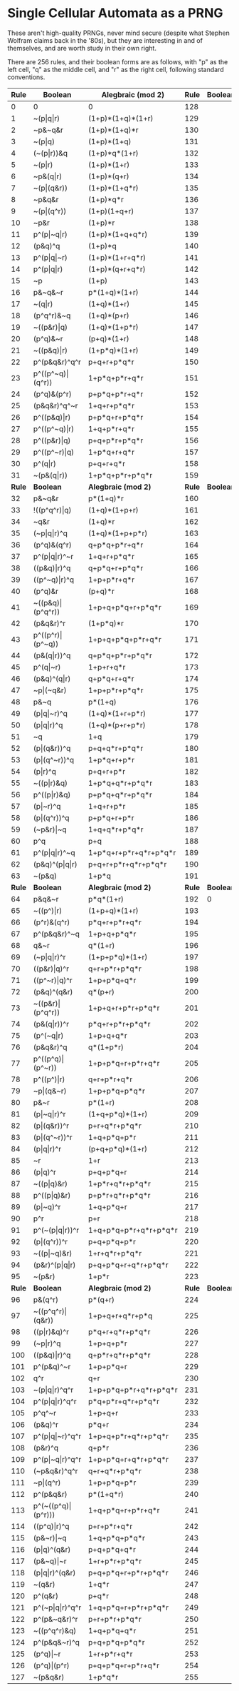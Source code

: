 # Single Cellular Automata as a PRNG
These aren't high-quality PRNGs, never mind secure (despite what Stephen
Wolfram claims back in the '80s), but they are interesting in and of
themselves, and are worth study in their own right.

There are 256 rules, and their boolean forms are as follows, with "p" as the
left cell, "q" as the middle cell, and "r" as the right cell, following
standard conventions.

| Rule     | Boolean             | Alegbraic (mod 2)          | Rule     | Boolean                | Alegbraic (mod 2)         |
|----------|---------------------|----------------------------|----------|------------------------|---------------------------|
| 0        | 0                   | 0                          | 128      |                        | p\*q\*r                   |
| 1        | ~(p\|q\|r)          | (1+p)\*(1+q)\*(1+r)        | 129      |                        | 1+p+q+p\*q+r+p\*r+q\*r    |
| 2        | ~p&~q&r             | (1+p)\*(1+q)\*r            | 130      |                        | (1+p+q)\*r                |
| 3        | ~(p\|q)             | (1+p)\*(1+q)               | 131      |                        | 1+p+q+p\*q+p\*q\*r        |
| 4        | (~(p\|r))&q         | (1+p)\*q\*(1+r)            | 132      |                        | q\*(1+p+r)                |
| 5        | ~(p\|r)             | (1+p)\*(1+r)               | 133      |                        | 1+p+r+p\*r+p\*q\*r        |
| 6        | ~p&(q\|r)           | (1+p)\*(q+r)               | 134      |                        | q+p\*q+r+p\*r+p\*q\*r     |
| 7        | ~(p\|(q&r))         | (1+p)\*(1+q\*r)            | 135      |                        | 1+p+q\*r                  |
| 8        | ~p&q&r              | (1+p)\*q\*r                | 136      |                        | q\*r                      |
| 9        | ~(p\|(q^r))         | (1+p)(1+q+r)               | 137      |                        | 1+p+q+p\*q+r+p\*r+p\*q\*r |
| 10       | ~p&r                | (1+p)\*r                   | 138      |                        | (1+p+p\*q)\*r             |
| 11       | p^(p\|~q\|r)        | (1+p)\*(1+q+q\*r)          | 139      |                        | 1+p+q+p\*q+q\*r           |
| 12       | (p&q)^q             | (1+p)\*q                   | 140      |                        | q\*(1+p+p\*r)             |
| 13       | p^(p\|q\|~r)        | (1+p)\*(1+r+q\*r)          | 141      |                        | 1+p+r+p\*r+q\*r           |
| 14       | p^(p\|q\|r)         | (1+p)\*(q+r+q\*r)          | 142      |                        | q+p\*q+r+p\*r+q\*r        |
| 15       | ~p                  | (1+p)                      | 143      |                        | 1+p+p\*q\*r               |
| 16       | p&~q&~r             | p\*(1+q)\*(1+r)            | 144      |                        | p\*(1+q+r)                |
| 17       | ~(q\|r)             | (1+q)\*(1+r)               | 145      |                        | 1+q+r+q\*r+p\*q\*r        |
| 18       | (p^q^r)&~q          | (1+q)\*(p+r)               | 146      |                        | p+p\*qr+q\*r+p\*q\*r      |
| 19       | ~((p&r)\|q)         | (1+q)\*(1+p\*r)            | 147      |                        | 1+q+p\*r                  |
| 20       | (p^q)&~r            | (p+q)\*(1+r)               | 148      |                        | p+q+p\*r+q\*r+p\*q\*r     |
| 21       | ~((p&q)\|r)         | (1+p\*q)\*(1+r)            | 149      |                        | 1+p\*q+r                  |
| 22       | p^(p&q&r)^q^r       | p+q+r+p\*q\*r              | 150      |                        | p+q+r                     |
| 23       | p^((p^~q)\|(q^r))   | 1+p\*q+p\*r+q\*r           | 151      |                        | 1+p\*q+p\*r+q\*r+p\*q\*r  |
| 24       | (p^q)&(p^r)         | p+p\*q+p\*r+q\*r           | 152      |                        | p+p\*q+p\*r+q\*r+p\*q\*r  |
| 25       | (p&q&r)^q^~r        | 1+q+r+p\*q\*r              | 153      |                        | 1+q+r                     |
| 26       | p^((p&q)\|r)        | p+p\*q+r+p\*q\*r           | 154      |                        | p+p\*q+r                  |
| 27       | p^((p^~q)\|r)       | 1+q+p\*r+q\*r              | 155      |                        | 1+q+p\*r+q\*r+p\*q\*r     |
| 28       | p^((p&r)\|q)        | p+q+p\*r+p\*q\*r           | 156      |                        | p+q+p\*r                  |
| 29       | p^((p^~r)\|q)       | 1+p\*q+r+q\*r              | 157      |                        | 1+p\*q+r+q\*r+p\*q\*r     |
| 30       | p^(q\|r)            | p+q+r+q\*r                 | 158      |                        | p+q+r+q\*r+p\*q\*r        |
| 31       | ~(p&(q\|r))         | 1+p\*q+p\*r+p\*q\*r        | 159      |                        | 1+p\*q+p\*r               |
| **Rule** | **Boolean**         | **Alegbraic (mod 2)**      | **Rule** | **Boolean**            | **Alegbraic (mod 2)**     |
| 32       | p&~q&r              | p\*(1+q)\*r                | 160      |                        | p\*r                      |
| 33       | !((p^q^r)\|q)       | (1+q)\*(1+p+r)             | 161      |                        |                           |
| 34       | ~q&r                | (1+q)\*r                   | 162      |                        |                           |
| 35       | (~p\|q\|r)^q        | (1+q)\*(1+p+p\*r)          | 163      |                        |                           |
| 36       | (p^q)&(q^r)         | q+p\*q+p\*r+q\*r           | 164      |                        |                           |
| 37       | p^(p\|q\|r)^~r      | 1+q+r+p\*q\*r              | 165      |                        |                           |
| 38       | ((p&q)\|r)^q        | q+p\*q+r+p\*q\*r           | 166      |                        |                           |
| 39       | ((p^~q)\|r)^q       | 1+p+p\*r+q\*r              | 167      |                        |                           |
| 40       | (p^q)&r             | (p+q)\*r                   | 168      |                        |                           |
| 41       | ~((p&q)\|(p^q^r))   | 1+p+q+p\*q+r+p\*q\*r       | 169      |                        |                           |
| 42       | (p&q&r)^r           | (1+p\*q)\*r                | 170      |                        |                           |
| 43       | p^((p^r)\|(p^~q))   | 1+p+q+p\*q+p\*r+q\*r       | 171      |                        |                           |
| 44       | (p&(q\|r))^q        | q+p\*q+p\*r+p\*q\*r        | 172      |                        |                           |
| 45       | p^(q\|~r)           | 1+p+r+q\*r                 | 173      |                        |                           |
| 46       | (p&q)^(q\|r)        | q+p\*q+r+q\*r              | 174      |                        |                           |
| 47       | ~p\|(~q&r)          | 1+p+p\*r+p\*q\*r           | 175      |                        |                           |
| 48       | p&~q                | p\*(1+q)                   | 176      |                        |                           |
| 49       | (p\|q\|~r)^q        | (1+q)\*(1+r+p\*r)          | 177      |                        |                           |
| 50       | (p\|q\|r)^q         | (1+q)\*(p+r+p\*r)          | 178      |                        |                           |
| 51       | ~q                  | 1+q                        | 179      |                        |                           |
| 52       | (p\|(q&r))^q        | p+q+q\*r+p\*q\*r           | 180      |                        |                           |
| 53       | (p\|(q^~r))^q       | 1+p\*q+r+p\*r              | 181      |                        |                           |
| 54       | (p\|r)^q            | p+q+r+p\*r                 | 182      |                        |                           |
| 55       | ~((p\|r)&q)         | 1+p\*q+q\*r+p\*q\*r        | 183      |                        |                           |
| 56       | p^((p\|r)&q)        | p+p\*q+q\*r+p\*q\*r        | 184      |                        |                           |
| 57       | (p\|~r)^q           | 1+q+r+p\*r                 | 185      |                        |                           |
| 58       | (p\|(q^r))^q        | p+p\*q+r+p\*r              | 186      |                        |                           |
| 59       | (~p&r)\|~q          | 1+q+q\*r+p\*q\*r           | 187      |                        |                           |
| 60       | p^q                 | p+q                        | 188      |                        |                           |
| 61       | p^(p\|q\|r)^~q      | 1+p\*q+r+p\*r+q\*r+p\*q\*r | 189      |                        |                           |
| 62       | (p&q)^(p\|q\|r)     | p+q+r+p\*r+q\*r+p\*q\*r    | 190      |                        |                           |
| 63       | ~(p&q)              | 1+p\*q                     | 191      |                        |                           |
| **Rule** | **Boolean**         | **Alegbraic (mod 2)**      | **Rule** | **Boolean**            | **Alegbraic**             |
| 64       | p&q&~r              | p\*q\*(1+r)                | 192      | 0                      | 0                         |
| 65       | ~((p^)\|r)          | (1+p+q)\*(1+r)             | 193      |                        |                           |
| 66       | (p^r)&(q^r)         | p\*q+r+p\*r+q\*r           | 194      |                        |                           |
| 67       | p^(p&q&r)^~q        | 1+p+q+p\*q\*r              | 195      |                        |                           |
| 68       | q&~r                | q\*(1+r)                   | 196      |                        |                           |
| 69       | (~p\|q\|r)^r        | (1+p+p\*q)\*(1+r)          | 197      |                        |                           |
| 70       | ((p&r)\|q)^r        | q+r+p\*r+p\*q\*r           | 198      |                        |                           |
| 71       | ((p^~r)\|q)^r       | 1+p+p\*q+q\*r              | 199      |                        |                           |
| 72       | (p&q)^(q&r)         | q\*(p+r)                   | 200      |                        |                           |
| 73       | ~((p&r)\|(p^q^r))   | 1+p+q+r+p\*r+p\*q\*r       | 201      |                        |                           |
| 74       | (p&(q\|r))^r        | p\*q+r+p\*r+p\*q\*r        | 202      |                        |                           |
| 75       | (p^(~q\|r)          | 1+p+q+q\*r                 | 203      |                        |                           |
| 76       | (p&q&r)^q           | q\*(1+p\*r)                | 204      |                        |                           |
| 77       | p^((p^q)\|(p^~r))   | 1+p+p\*q+r+p\*r+q\*r       | 205      |                        |                           |
| 78       | p^((p^)\|r)         | q+r+p\*r+q\*r              | 206      |                        |                           |
| 79       | ~p\|(q&~r)          | 1+p+p\*q+p\*q\*r           | 207      |                        |                           |
| 80       | p&~r                | p\*(1+r)                   | 208      |                        |                           |
| 81       | (p\|~q\|r)^r        | (1+q+p\*q)\*(1+r)          | 209      |                        |                           |
| 82       | (p\|(q&r))^r        | p+r+q\*r+p\*q\*r           | 210      |                        |                           |
| 83       | (p\|(q^~r))^r       | 1+q+p\*q+p\*r              | 211      |                        |                           |
| 84       | (p\|q\|r)^r         | (p+q+p\*q)\*(1+r)          | 212      |                        |                           |
| 85       | ~r                  | 1+r                        | 213      |                        |                           |
| 86       | (p\|q)^r            | p+q+p\*q+r                 | 214      |                        |                           |
| 87       | ~((p\|q)&r)         | 1+p\*r+q\*r+p\*q\*r        | 215      |                        |                           |
| 88       | p^((p\|q)&r)        | p+p\*r+q\*r+p\*q\*r        | 216      |                        |                           |
| 89       | (p\|~q)^r           | 1+q+p\*q+r                 | 217      |                        |                           |
| 90       | p^r                 | p+r                        | 218      |                        |                           |
| 91       | p^(~(p\|q\|r))^r    | 1+q+p\*q+p\*r+q\*r+p\*q\*r | 219      |                        |                           |
| 92       | (p\|(q^r))^r        | p+q+p\*q+p\*r              | 220      |                        |                           |
| 93       | ~((p\|~q)&r)        | 1+r+q\*r+p\*q\*r           | 221      |                        |                           |
| 94       | (p&r)^(p\|q\|r)     | p+q+p\*q+r+q\*r+p\*q\*r    | 222      |                        |                           |
| 95       | ~(p&r)              | 1+p\*r                     | 223      |                        |                           |
| **Rule** | **Boolean**         | **Alegbraic (mod 2)**      | **Rule** | **Boolean**            | **Alegbraic**             |
| 96       | p&(q^r)             | p\*(q+r)                   | 224      |                        |                           |
| 97       | ~((p^q^r)\|(q&r))   | 1+p+q+r+q\*r+p\*q          | 225      |                        |                           |
| 98       | ((p\|r)&q)^r        | p\*q+r+q\*r+p\*q\*r        | 226      |                        |                           |
| 99       | (~p\|r)^q           | 1+p+q+p\*r                 | 227      |                        |                           |
| 100      | ((p&q)\|r)^q        | q+p\*r+q\*r+p\*q\*r        | 228      |                        |                           |
| 101      | p^(p&q)^~r          | 1+p+p\*q+r                 | 229      |                        |                           |
| 102      | q^r                 | q+r                        | 230      |                        |                           |
| 103      | ~(p\|q\|r)^q^r      | 1+p+p\*q+p\*r+q\*r+p\*q\*r | 231      |                        |                           |
| 104      | p^(p\|q\|r)^q^r     | p\*q+p\*r+q\*r+p\*q\*r     | 232      |                        |                           |
| 105      | p^q^~r              | 1+p+q+r                    | 233      |                        |                           |
| 106      | (p&q)^r             | p\*q+r                     | 234      |                        |                           |
| 107      | p^(p\|q\|~r)^q^r    | 1+p+q+p\*r+q\*r+p\*q\*r    | 235      |                        |                           |
| 108      | (p&r)^q             | q+p\*r                     | 236      |                        |                           |
| 109      | p^(p\|~q\|r)^q^r    | 1+p+p\*q+r+q\*r+p\*q\*r    | 237      |                        |                           |
| 110      | (~p&q&r)^q^r        | q+r+q\*r+p\*q\*r           | 238      |                        |                           |
| 111      | ~p\|(q^r)           | 1+p+p\*q+p\*r              | 239      |                        |                           |
| 112      | p^(p&q&r)           | p\*(1+q\*r)                | 240      |                        |                           |
| 113      | p^(~((p^q)\|(p^r))) | 1+q+p\*q+r+p\*r+q\*r       | 241      |                        |                           |
| 114      | ((p^q)\|r)^q        | p+r+p\*r+q\*r              | 242      |                        |                           |
| 115      | (p&~r)\|~q          | 1+q+p\*q+p\*q\*r           | 243      |                        |                           |
| 116      | (p\|q)^(q&r)        | p+q+p\*q+q\*r              | 244      |                        |                           |
| 117      | (p&~q)\|~r          | 1+r+p\*r+p\*q\*r           | 245      |                        |                           |
| 118      | (p\|q\|r)^(q&r)     | p+q+p\*q+r+p\*r+p\*q\*r    | 246      |                        |                           |
| 119      | ~(q&r)              | 1+q\*r                     | 247      |                        |                           |
| 120      | p^(q&r)             | p+q\*r                     | 248      |                        |                           |
| 121      | p^(~p\|q\|r)^q^r    | 1+q+p\*q+r+p\*r+p\*q\*r    | 249      |                        |                           |
| 122      | p^(p&~q&r)^r        | p+r+p\*r+p\*q\*r           | 250      |                        |                           |
| 123      | ~((p^q^r)&q)        | 1+q+p\*q+q\*r              | 251      |                        |                           |
| 124      | p^(p&q&~r)^q        | p+q+p\*q+p\*q\*r           | 252      |                        |                           |
| 125      | (p^q)\|~r           | 1+r+p\*r+q\*r              | 253      |                        |                           |
| 126      | (p^q)\|(p^r)        | p+q+p\*q+r+p\*r+q\*r       | 254      |                        |                           |
| 127      | ~(p&q&r)            | 1+p\*q\*r                  | 255      |                        |                           |
